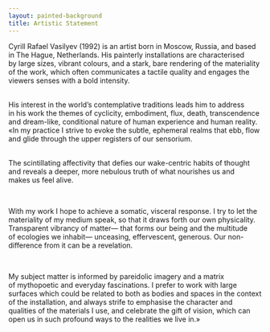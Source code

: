 ```yaml
---
layout: painted-background
title: Artistic Statement
---
```


<div class="about-page">

Cyrill Rafael Vasilyev (1992) is&nbsp;an&nbsp;artist born in&nbsp;Moscow, Russia, and based in&nbsp;The Hague, Netherlands. His painterly installations are characterised by&nbsp;large sizes, vibrant colours, and a&nbsp;stark, bare rendering of&nbsp;the materiality of&nbsp;the work, which often communicates a&nbsp;tactile quality and engages the viewers senses with a&nbsp;bold intensity.
<br/>

<br/>
His interest in&nbsp;the world&rsquo;s contemplative traditions leads him to&nbsp;address in&nbsp;his work the themes of&nbsp;cyclicity, embodiment, flux, death, transcendence and dream-like, conditional nature of&nbsp;human experience and human reality. &laquo;In&nbsp;my&nbsp;practice&nbsp;I strive to&nbsp;evoke the subtle, ephemeral realms that ebb, flow and glide through the upper registers of&nbsp;our sensorium.
<br/>

<br/>

The scintillating affectivity that defies our wake-centric habits of&nbsp;thought and reveals a&nbsp;deeper, more nebulous truth of&nbsp;what nourishes&nbsp;us and makes&nbsp;us feel alive.
<br/>

<br/>

With my&nbsp;work&nbsp;I hope to&nbsp;achieve a&nbsp;somatic, visceral response. I&nbsp;try to&nbsp;let the materiality of&nbsp;my&nbsp;medium speak, so&nbsp;that it&nbsp;draws forth our own physicality. Transparent vibrancy of&nbsp;matter&mdash; that forms our being and the multitude of&nbsp;ecologies we&nbsp;inhabit&mdash; unceasing, effervescent, generous. Our non-difference from it&nbsp;can be&nbsp;a&nbsp;revelation.
<br/>

<br/>

My&nbsp;subject matter is&nbsp;informed by&nbsp;pareidolic imagery and a&nbsp;matrix of&nbsp;mythopoetic and everyday fascinations. I&nbsp;prefer to&nbsp;work with large surfaces which could be&nbsp;related to&nbsp;both as&nbsp;bodies and spaces in&nbsp;the context of&nbsp;the installation, and always strife to&nbsp;emphasise the character and qualities of&nbsp;the materials I&nbsp;use, and celebrate the gift of&nbsp;vision, which can open&nbsp;us in&nbsp;such profound ways to&nbsp;the realities we&nbsp;live&nbsp;in.&raquo;

<br/>

<br/>
</div>
